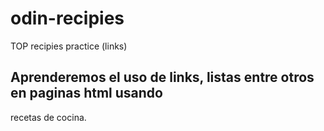 # odin-recipies
TOP recipies practice (links) 

## Aprenderemos el uso de links, listas entre otros en paginas html usando 
   recetas de cocina.